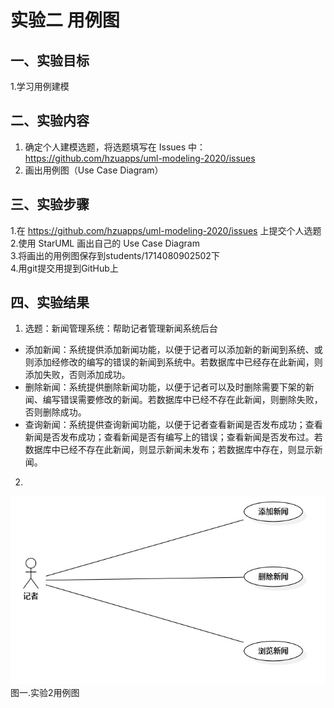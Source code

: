 # 实验二 用例图

## 一、实验目标

1.学习用例建模

## 二、实验内容

1. 确定个人建模选题，将选题填写在 Issues 中：  
https://github.com/hzuapps/uml-modeling-2020/issues  
2. 画出用例图（Use Case Diagram）

## 三、实验步骤

1.在 https://github.com/hzuapps/uml-modeling-2020/issues 上提交个人选题  
2.使用 StarUML 画出自己的 Use Case Diagram  
3.将画出的用例图保存到students/1714080902502下  
4.用git提交用提到GitHub上  

## 四、实验结果

1. 选题：新闻管理系统：帮助记者管理新闻系统后台
- 添加新闻：系统提供添加新闻功能，以便于记者可以添加新的新闻到系统、或则添加经修改的编写的错误的新闻到系统中。若数据库中已经存在此新闻，则添加失败，否则添加成功。
- 删除新闻：系统提供删除新闻功能，以便于记者可以及时删除需要下架的新闻、编写错误需要修改的新闻。若数据库中已经不存在此新闻，则删除失败，否则删除成功。
- 查询新闻：系统提供查询新闻功能，以便于记者查看新闻是否发布成功；查看新闻是否发布成功；查看新闻是否有编写上的错误；查看新闻是否发布过。若数据库中已经不存在此新闻，则显示新闻未发布；若数据库中存在，则显示新闻。

2.  
![实验2用例图](./Lab2_UseCaseDiagram.jpg)  
图一.实验2用例图
